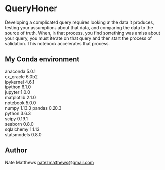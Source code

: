 # QueryHoner

Developing a complicated query requires looking at the data it produces, testing your assumptions about that data, and comparing the data to the source of truth. When, in that process, you find something was amiss about your query, you must iterate on that query and then start the process of validation. This notebook accelerates that process.

## My Conda environment

anaconda                  5.0.1   
cx_oracle                 6.0b2           
ipykernel                 4.6.1   
ipython                   6.1.0   
jupyter                   1.0.0   
matplotlib                2.1.0   
notebook                  5.0.0   
numpy                     1.13.3
pandas                    0.20.3  
python                    3.6.3  
scipy                     0.19.1  
seaborn                   0.8.0   
sqlalchemy                1.1.13  
statsmodels               0.8.0 

## Author

Nate Matthews
natezmatthews@gmail.com